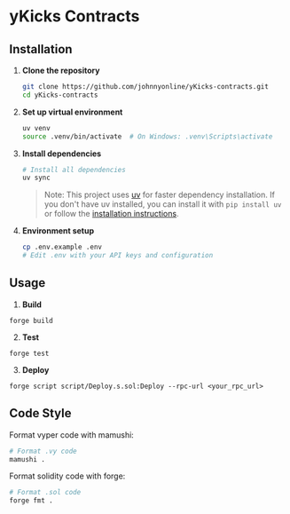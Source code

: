 # yKicks Contracts

## Installation

1. **Clone the repository**
   ```bash
   git clone https://github.com/johnnyonline/yKicks-contracts.git
   cd yKicks-contracts
   ```

2. **Set up virtual environment**
   ```bash
   uv venv
   source .venv/bin/activate  # On Windows: .venv\Scripts\activate
   ```

3. **Install dependencies**
   ```bash
   # Install all dependencies
   uv sync
   ```

   > Note: This project uses [uv](https://github.com/astral-sh/uv) for faster dependency installation. If you don't have uv installed, you can install it with `pip install uv` or follow the [installation instructions](https://github.com/astral-sh/uv#installation).

4. **Environment setup**
   ```bash
   cp .env.example .env
   # Edit .env with your API keys and configuration
   ```

## Usage

1. **Build**
```shell
forge build
```

2. **Test**
```shell
forge test
```

3. **Deploy**

```shell
forge script script/Deploy.s.sol:Deploy --rpc-url <your_rpc_url>
```


## Code Style

Format vyper code with mamushi:
```bash
# Format .vy code
mamushi .
```

Format solidity code with forge:
```bash
# Format .sol code
forge fmt .
```